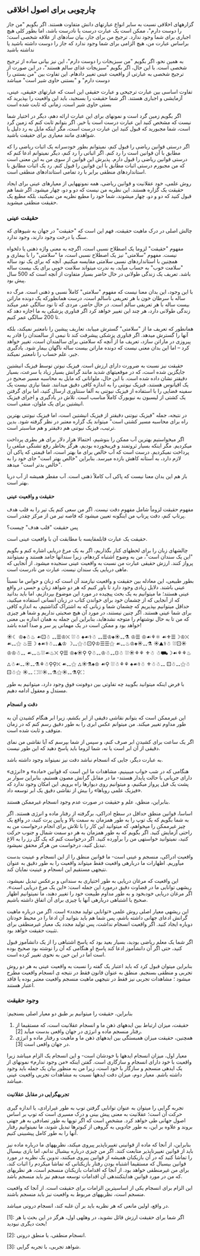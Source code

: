 ## چارچوبی برای اصول اخلاقی

گزارههای اخلاقی نسبت به سایر انواع عبارتهای دانش متفاوت هستند. اگر بگویم "من جاز را دوست دارم"، ممکن است یک عبارت درست یا نادرست باشد، اما بطور کلی هیچ اجباری برای شما وجود ندارد. ترجیح من برای جاز، بیان سادهای از علاقه شخصی است؛ براساس عبارت من، هیچ الزامی برای شما وجود ندارد که جاز را دوست داشته باشید یا نداشته باشید

به همین نحو، اگر بگویم "من سبزیجات را دوست دارم"، این نیز بیانی ساده از ترجیح شخصی است. با این حال، اگر بگویم "سبزیجات غذای سالم هستند"، در این صورت از ترجیح شخصی به عبارتی از واقعیت عینی تغییر دادهام. این تفاوت بین "من بستنی را دوست دارم" و "بستنی حاوی شیر است" میباشد

تفاوت اساسی بین عبارت ترجیحی و عبارت حقیقی این است که عبارتهای حقیقی، عینی، آزمایشی و اجباری هستند. اگر شما حقیقت را بسنجید، باید این واقعیت را بپذیرید که بستی حاوی شیر است، زمانی که ثابت شده است

اگر بگویم زمین گرد است و نمونهای برای این عبارت ارائه دهم، دیگر در اختیار شما نیست که مشخص کنید این عبارت درست است یا خیر. اگر بتوانم ثابت کنم که زمین گرد است، شما مجبورید که قبول کنید این عبارت درست است، مگر اینکه مایل به رد دلیل یا شواهدی مانند معیاری برای حقیقت باشید.

اگر درستی قوانین ریاضی را قبول کنم، نمیتوانم بطور خودسرانه یک اثبات ریاضی را که مطابق با آن قوانین است را رد کنم. اگر اثباتی را رد کنم، دیگر نمیتوانم ادعا کنم که درستی قوانین ریاضی را قبول دارم. پذیرش این قوانین از سوی من به این معنی است که من مجبورم درستی اثبات مطابق با این قوانین را قبول کنم. رد یک اثبات مطابق با استانداردهای منطقی برابر با رد تمامی استاندادهای منطقی است.

روش علمی، خود عقلانیت و قوانین ریاضی، همه نمونههایی از معیارهای عینی برای ایجاد حقیقت یک گزاره هستند. این نظریه من نیست که دو و دو، چهار میشود. اگر شما هم قبول کنید که دو و دو، چهار میشوند، شما خود را مطیع نظریه من نمیکنید، بلکه مطیع یک حقیقت منطقی میشوید. 

### حقیقت عینی

چالش اصلی در درک ماهیت حقیقت، فهم این است که "حقیقت" در جهان به شیوهای که سنگ یا درخت وجود دارند، وجود ندارد.

مفهوم "حقیقت" لزوما یک اصطلاح نسبی است، اگرچه به معنی واژه ذهنی یا دلخواه نیست. مفهوم "سلامتی" نیز یک اصطلاح نسبی است، ما "سلامتی" را با بیماری و همچنین با استانداردهای نسبی سلامتی مقایسه میکنیم. آنچه که برای یک نود ساله "سلامت خوب" به حساب میآید، به ندرت میتواند سلامت خوبی برای یک بیست ساله باشد. تعریف یک زندگی طولانی در حال حاضر بسیار متفاوت از آنچه است که 500 سال پیش بود.

با این وجود، این بدان معنا نیست که مفهوم "سلامتی" کاملاً نسبی و ذهنی است. مرگ ده ساله با سرطان خون با هر تعریفی ناسالم است، درست همانطورکه یک دونده ماراتن بیست ساله با هر تعریفی سالم است. در حال حاضر، مردی که تا نود سالگی عمر میکند زندگی طولانی دارد، هر چند این تغییر خواهد کرد اگر فناوری پزشکی به ما اجازه دهد که تا 200 سالگی عمر کنیم.

همانطور که تعریف ما از "سلامتی" گسترش مییابد، تعاریف پیشین را نامعتبر نمیکند، بلکه آنها را گسترش میدهد. اگر فناوری پزشکی پیشرفت کند تا نیمی از سالمندان را قادر به پیروزی در ماراتن سازد، تعریف ما از آنچه که سلامتی برای سالمندان است، تغییر خواهد کرد – اما این بدان معنی نیست که دونده ماراتن بیست ساله ناگهان بیمار شود. یادگیری جبر، علم حساب را نامعتبر نمیکند.

حقیقت نیز نسبت به ضرورت دارای ارزش است. فیزیک نیوتن توسط فیزیک انیشتین جایگزین شده است، که در موقعیتهای شدید مانند گرانش بسیار زیاد یا سرعت، بسیار دقیقتر نشان داده شده است. با این حال، ملوانانی که مایل به محاسبه مسیر صحیح در یک اقیانوس هستند، فیزیک نیوتنی را به اندازه کافی دقیق میدانند. شما نیازی نیست یک سفینه فضایی را با استفاده از فیزیک نیوتنی به آلفا سنتاوری ارسال کنید، اما برای گرفتن یک کشتی از لیسبون به نیویورک کاملاً مناسب است. تلاش در یادگیری و اجرای فیزیک انیشتین برای یک ملوان، منفی است.

در نتیجه، جمله "فیزیک نیوتنی دقیقتر از فیزیک انیشتین است، اما فیزیک نیوتنی بهترین راه برای محاسبه مسیر کشتی است" میتواند یک گزاره معتبر در نظر گرفته شود. بدین ترتیب، فیزیک نیوتنی هم دقیقتر و هم مناسبتر است.

اگر میخواستیم بهترین آب ممکن را بنوشیم، احتمالا هزار دلار برای هر بطری پرداخت میکردیم. مگر اینکه بسیار ثروتمند و فریبخورده بودیم، هرگز بخاطر رفع تشنگی مبلغی را پرداخت نمیکردیم. درست است که آب خالص برای ما بهتر است، اما قیمتی که پاکی آن لازم دارد، به آستانه کاهش بازده میرسد. بنابراین "خالص بهتر است" جای خود را به "خالص بدتر است" میدهد.

باز هم این بدان معنا نیست که پاکی آب کاملاً ذهنی است. آب مقطر همیشه از آب دریا بهتر است.

#### حقیقت و واقعیت عینی

مفهوم حقیقت لزوماً شامل مفهوم دقت نیست. اگر من سعی کنم یک تیر را به قلب هدف پرتاپ کنم، دقت پرتاپ من اینگونه تعیین میشود که فاصه تیر من از مرکز چقدر است.

پس حقیقت "قلب هدف" چیست؟

حقیقت یک عبارت قابلمقایسه با مطابقت آن با واقعیت عینی است.

چالشهای زبان را برای لحظهای کنار بگذاریم، اگر به یک مرغ دریایی اشاره کنم و بگویم "این یک سندان است"، من به وضوح اشتباه کردهام، زیرا سندانها جامد هستند و نمیتوانند پرواز کنند. ارزش حقیقی عبارت من نسبت به واقعیت عینی سنجیده میشود. از آنجایی که ماهی دریایی یک سندان نیست، عبارت من نادرست است.

بطور طبیعی، این معادله بین حقیقت و واقعیت نیازمند آن است که زبان و حواس ما نسبتاً عینی باشند. دلایل زیادی وجود دارد تا باور کنیم که هر دو شواهد زبان و حسی در واقع عینی هستند؛ ما میتوانیم به یک بحث پیچیده در مورد این موضوع بپردازیم، اما باید بدانید که از آنجایی که از چشمان خود برای خواندن کتاب در زبان انسانی استفاده میکنید، حداقل میتوانیم بپذیریم که چشمان شما و زبانی که به اشتراک گذاشتیم، به اندازه کافی برای شما عینی هستند. اگر چنین نیستند، در مورد آن هیچ صحبتی نداریم و شما هر چیزی که من تا به حال نوشتهام را متوجه نشدهاید، بنابراین این جمله به همان اندازه بی معنی خواهد بود و ممکن است در یک مهمانی پر سر و صدا آمده باشد!

☀☾ ♔♠☃♨ ☙⚀☃ ⚋☰♔⛌ ⛆☃ ♠☙⚕☃ ⚋☰♔♠☀⚋⚗ ♔☰ ♔☙⚘⚛ ☙⚜☰☽♔⛌ ☙⚋⚝ ♨☰☽ ♠☙⚕☃⚋⛰♔ ☽⚋⚝☃⚀⚲♔☰☰⚝ ☙⚋♨♔♠☀⚋⚗ ☀⛰⚕☃ ⛆⚀☀♔♔☃⚋ ☙⚋♨⛆☙♨⛌ ⚲☰ ♔♠☀⚲ ⚲☃⚋♔☃⚋⛻☃ ⛆☀⚘⚘ ⚜☃ ☃⛟☽☙⚘⚘♨ ⛼☃☙⚋☀⚋⚗⚘☃⚲⚲⛌ ☙⚋⚝ ⛼☀⚗♠♔ ☙⚲ ⛆☃⚘⚘ ♠☙⚕☃ ⚜☃☃⚋ ⚀☃⚋⚝☃⚀☃⚝ ☀⚋ ⛶⛆☀⚋⚗⚝☀⚋⚗⚲⛶

با فرض اینکه میتوانید بگویید چه تفاوتی بین دوفونت فوق وجود دارد، میتوانیم به طور مستدل و معقول ادامه دهیم.   

#### دقت و انسجام 

این غیرممکن است که بتوانم نقاشی دقیقی از ابر بکشم، زیرا ابر هنگام کشیدن آن به طور مداوم تغییر میکند. من میتوانم عکس ابری را به طور دقیق رسم کنم که در زمان متوقف و ثابت شده است.

اگر یک ساعت برای کشیدن ابر صرف کنم، و سپس از شما بپرسم که آیا نقاشی من نمای دقیقی از  آن ابر است یا نه، شما لزوما باید پاسخ دهید که این طور نیست.

به عبارت دیگر، جایی که انسجام نباشد دقت نیز نمیتواند وجود داشته باشد.

هنگامی که در شب خواب میبینیم، مشاهدات ما این است که قوانین «ماده» و «انرژی» دارای جریانی با حالت پایدار هستند- ما در مقابل گرانش مصون هستیم، بنابراین سوار بر پشت یک فیل پرواز میکنیم، و میتوانیم روی دیوارها راه برویم. این امکان وجود ندارد که «فیزیک علمی رویاها» را بیش از نقاشی دقیق یک ابر توسعه داد.

بنابراین، منطق، علم و حقیقت در صورت عدم وجود انسجام غیرممکن هستند.

اساسا، قوانین منطق حداقل در سطح ادراکی، برگرفته از رفتار ماده و انرژی هستند. اگر به شما بگویم که یک توپ را به طور همزمان به سمت بالا و پایین پرت کنید، در واقع یک چیز غیرممکن را میخواهم، که میتوانید این کار را با تلاش برای انجام درخواست من به راحتی آزمایش کنید. اگر بگویم که به طور همزمان به هر دو سمت شمال و جنوب حرکت کنید، نمیتوانید خواستهی من را برآورده کنید. اگر درخواست کنم که یک گل رز را به الاغ تبدیل کنید، درخواست من هرگز محقق نمیشود.

واقعیت ادراکی، منسجم و عینی است- ما قوانین منطق را از این انسجام و عینیت بدست میآوریم. اظهارات ما دربارهی واقعیت فقط میتواند واقعیت را به طور دقیق به عنوان نتیجهی مستقیم این انسجام و عینیت نمایان کند.

این واقعیت که مرغان دریایی به طور اختیاری به سندانی و برعکس تبدیل نمیشود، ریشهی توانایی ما در قضاوت دقیق درمورد این جمله است: «این یک مرغ دریایی است». اگر مرغان دریایی خودبخود و به طور مداوم طبیعت خود را تغییر دهند، ما نمیتوانیم اظهار صحیح یا اشتباهی دربارهی آنها یا چیزی برای آن اتفاق داشته باشیم.

این ریشهی معیار اصلی روش علمی «توانایی تولید مجدد» است. اگر من درباره ماهیت گرانش ادعای جهانی داشته باشم، پس شما هم باید بتوانید آن ادعا را در محیط خودتان دوباره ایجاد کنید. اگر واقعیت انسجام نداشت، پس تولید مجدد یک معیار غیرمنطقی برای تثبیت حقیقت خواهد بود.

اگر شما یک معلم ریاضی بودید، بسیار بعید بود که پاسخ اشتباهی را از یک دانشآموز قبول کنید، حتی اگر آن دانشآموز ادعا کند پاسخ او هنگامی که آن را نوشته بود صحیح بوده است اما در این حین به نحوی تغییر کرده است.

بنابراین میتوان قبول کرد که باید اعتبار یک گفته را نسبت به واقعیت عینی به هر دو روش تجربی و منطقی بسنجیم. منطق به عنوان قانون فقط در نتیجه ی انسجام واقعیت مطرح میشود ؛ مشاهدات تجربی نیز فقط در نتیجهی ماهیت منسجم واقعیت معتبر بوده یا فاقد اعتبار هستند.

### وجود حقیقت

:بنابراین، حقیقت را میتوانیم بر طبق دو معیار اصلی بسنجیم

1. حقیقت، میزان ارتباط بین ایدههای ذهن ما و انسجام عقلانیت است، که مستقیما از رفتار منسجم ماده و انرژی در جهان واقعی بدست میآید [2].
2. همچنین، حقیقت میزان همبستگی بین ایدههای ذهن ما و ماهیت و رفتار ماده و انرژی در جهان واقعی است [3].

معیار اول، میزان انسجام ایدهها با خودشان است- و این انسجام یک الزام میباشد زیرا واقعیت با خود دارای انسجام و سازگاری است. گفتن اینکه «من وجود ندارم» نمونهای از یک ایدهی منسجم و سازگار با خود است، زیرا من به منظور بیان یک جمله باید وجود داشته باشم. معیار دوم، میزان دقت ایدهها نسبت به مشاهدات تجربی واقعیت عینی میباشد. 

#### تجربهگرایی در مقابل عقلانیت

تجربه گرایی را میتوان به عنوان توانایی گرفتن توپ به طور غیرارادی، یا اندازه گیری حرکت آن است؛ عقلانیت به معنی پیش بینی و درک مسیری است که توپ بر اساس اصول جهانی طی خواهد کرد. مشخص است که اگر توپها به طور تصادفی به هر جهتی بروند و علاوه بر این، به طور جادویی به گروهی از کبوترها تبدیل شوند، ما نمیتوانیم رفتار آنها را به طور کامل پیشبینی کنیم. 

بنابراین، از آنجا که ماده از قوانینی تغییرناپذیر پیروی میکند، نظریههای ما درباره ماده نیز باید از قوانین تغییرناپذیر متابعت کنند. اگر من چیزی درباره بیشبال ندانم، اما بازی بیسبال را تماشا کنید که در آن بازیکنان همیشه از قوانین پیروی میکنند، تدوین یک نظریه در مورد قوانین بیسبال که مستقیما اشتباه بودن رفتار بازیکنانی که تماشا میکردم را اثبات کند، برای من غیرمنطقی خواهد بود. از آنجا که اقدامات بازیکنان منسجم است، هر نظریهای که من در مورد قوانینِ هدایتکنندهی آن اقدامات توسعه میدهم نیز باید منسجم باشد. 

این الزام برای انسجام یکی از اساسیترین الزامات برای حقیقت است. از آنجا که واقعیت منسجم است، نظریههای مربوط به واقعیت نیز باید منسجم باشند.

در واقع، اولین مانعی که هر نظریه باید بر آن غلبه کند، انسجام درونی میباشد.

[1]: اگر شما برای حقیقت ارزش قائل نشوید، در وهلهی اول، هرگز در این بحث یا هر بحث دیگری نبودید!

[2]: انسجام منطقی، یا منطق درونی.

[3]: شواهد تجربی، با تجربه گرایی.
